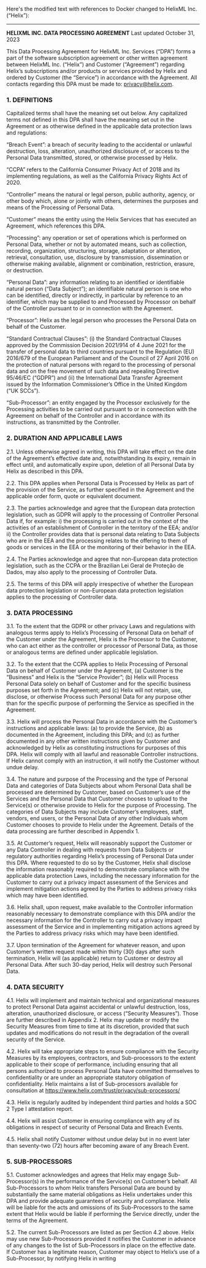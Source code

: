 Here's the modified text with references to Docker changed to HelixML Inc. (“Helix”):

---

**HELIXML INC. DATA PROCESSING AGREEMENT**
Last updated October 31, 2023

This Data Processing Agreement for HelixML Inc. Services (“DPA”) forms a part of the software subscription agreement or other written agreement between HelixML Inc. (“Helix”) and Customer (“Agreement”) regarding Helix’s subscriptions and/or products or services provided by Helix and ordered by Customer (the “Service”) in accordance with the Agreement. All contacts regarding this DPA must be made to: privacy@helix.com.

### 1. DEFINITIONS
Capitalized terms shall have the meaning set out below. Any capitalized terms not defined in this DPA shall have the meaning set out in the Agreement or as otherwise defined in the applicable data protection laws and regulations:

“Breach Event”: a breach of security leading to the accidental or unlawful destruction, loss, alteration, unauthorized disclosure of, or access to the Personal Data transmitted, stored, or otherwise processed by Helix.

“CCPA” refers to the California Consumer Privacy Act of 2018 and its implementing regulations, as well as the California Privacy Rights Act of 2020.

“Controller” means the natural or legal person, public authority, agency, or other body which, alone or jointly with others, determines the purposes and means of the Processing of Personal Data.

“Customer” means the entity using the Helix Services that has executed an Agreement, which references this DPA.

“Processing”: any operation or set of operations which is performed on Personal Data, whether or not by automated means, such as collection, recording, organization, structuring, storage, adaptation or alteration, retrieval, consultation, use, disclosure by transmission, dissemination or otherwise making available, alignment or combination, restriction, erasure, or destruction.

“Personal Data”: any information relating to an identified or identifiable natural person (“Data Subject”); an identifiable natural person is one who can be identified, directly or indirectly, in particular by reference to an identifier, which may be supplied to and Processed by Processor on behalf of the Controller pursuant to or in connection with the Agreement.

“Processor”: Helix as the legal person who processes the Personal Data on behalf of the Customer.

“Standard Contractual Clauses”: (i) the Standard Contractual Clauses approved by the Commission Decision 2021/914 of 4 June 2021 for the transfer of personal data to third countries pursuant to the Regulation (EU) 2016/679 of the European Parliament and of the Council of 27 April 2016 on the protection of natural persons with regard to the processing of personal data and on the free movement of such data and repealing Directive 95/46/EC (“GDPR”) and (ii) the International Data Transfer Agreement issued by the Information Commissioner’s Office in the United Kingdom (“UK SCCs”).

“Sub-Processor”: an entity engaged by the Processor exclusively for the Processing activities to be carried out pursuant to or in connection with the Agreement on behalf of the Controller and in accordance with its instructions, as transmitted by the Controller.

### 2. DURATION AND APPLICABLE LAWS
2.1. Unless otherwise agreed in writing, this DPA will take effect on the date of the Agreement’s effective date and, notwithstanding its expiry, remain in effect until, and automatically expire upon, deletion of all Personal Data by Helix as described in this DPA.

2.2. This DPA applies when Personal Data is Processed by Helix as part of the provision of the Service, as further specified in the Agreement and the applicable order form, quote or equivalent document.

2.3. The parties acknowledge and agree that the European data protection legislation, such as GDPR will apply to the processing of Controller Personal Data if, for example: i) the processing is carried out in the context of the activities of an establishment of Controller in the territory of the EEA; and/or ii) the Controller provides data that is personal data relating to Data Subjects who are in the EEA and the processing relates to the offering to them of goods or services in the EEA or the monitoring of their behavior in the EEA.

2.4. The Parties acknowledge and agree that non-European data protection legislation, such as the CCPA or the Brazilian Lei Geral de Proteção de Dados, may also apply to the processing of Controller Data.

2.5. The terms of this DPA will apply irrespective of whether the European data protection legislation or non-European data protection legislation applies to the processing of Controller data.

### 3. DATA PROCESSING
3.1. To the extent that the GDPR or other privacy Laws and regulations with analogous terms apply to Helix’s Processing of Personal Data on behalf of the Customer under the Agreement, Helix is the Processor to the Customer, who can act either as the controller or processor of Personal Data, as those or analogous terms are defined under applicable legislation.

3.2. To the extent that the CCPA applies to Helix Processing of Personal Data on behalf of Customer under the Agreement, (a) Customer is the “Business” and Helix is the “Service Provider”; (b) Helix will Process Personal Data solely on behalf of Customer and for the specific business purposes set forth in the Agreement; and (c) Helix will not retain, use, disclose, or otherwise Process such Personal Data for any purpose other than for the specific purpose of performing the Service as specified in the Agreement.

3.3. Helix will process the Personal Data in accordance with the Customer’s instructions and applicable laws: (a) to provide the Service, (b) as documented in the Agreement, including this DPA; and (c) as further documented in any other written instructions given by Customer and acknowledged by Helix as constituting instructions for purposes of this DPA. Helix will comply with all lawful and reasonable Controller instructions. If Helix cannot comply with an instruction, it will notify the Customer without undue delay.

3.4. The nature and purpose of the Processing and the type of Personal Data and categories of Data Subjects about whom Personal Data shall be processed are determined by Customer, based on Customer’s use of the Services and the Personal Data that Customer chooses to upload to the Service(s) or otherwise provide to Helix for the purpose of Processing. The categories of Data Subjects may include Customer’s employees, staff, vendors, end users, or the Personal Data of any other Individuals whom Customer chooses to provide to Helix under the Agreement. Details of the data processing are further described in Appendix 1.

3.5. At Customer’s request, Helix will reasonably support the Customer or any Data Controller in dealing with requests from Data Subjects or regulatory authorities regarding Helix’s processing of Personal Data under this DPA. Where requested to do so by the Customer, Helix shall disclose the information reasonably required to demonstrate compliance with the applicable data protection Laws, including the necessary information for the Customer to carry out a privacy impact assessment of the Services and implement mitigation actions agreed by the Parties to address privacy risks which may have been identified.

3.6. Helix shall, upon request, make available to the Controller information reasonably necessary to demonstrate compliance with this DPA and/or the necessary information for the Controller to carry out a privacy impact assessment of the Service and in implementing mitigation actions agreed by the Parties to address privacy risks which may have been identified.

3.7. Upon termination of the Agreement for whatever reason, and upon Customer’s written request made within thirty (30) days after such termination, Helix will (as applicable) return to Customer or destroy all Personal Data. After such 30-day period, Helix will destroy such Personal Data.

### 4. DATA SECURITY
4.1. Helix will implement and maintain technical and organizational measures to protect Personal Data against accidental or unlawful destruction, loss, alteration, unauthorized disclosure, or access (“Security Measures”). Those are further described in Appendix 2. Helix may update or modify the Security Measures from time to time at its discretion, provided that such updates and modifications do not result in the degradation of the overall security of the Service.

4.2. Helix will take appropriate steps to ensure compliance with the Security Measures by its employees, contractors, and Sub-processors to the extent applicable to their scope of performance, including ensuring that all persons authorized to process Personal Data have committed themselves to confidentiality or are under an appropriate statutory obligation of confidentiality. Helix maintains a list of Sub-processors available for consultation at https://www.helix.com/trust/privacy/sub-processors/

4.3. Helix is regularly audited by independent third parties and holds a SOC 2 Type I attestation report.

4.4. Helix will assist Customer in ensuring compliance with any of its obligations in respect of security of Personal Data and Breach Events.

4.5. Helix shall notify Customer without undue delay but in no event later than seventy-two (72) hours after becoming aware of any Breach Event.

### 5. SUB-PROCESSORS
5.1. Customer acknowledges and agrees that Helix may engage Sub-Processor(s) in the performance of the Service(s) on Customer’s behalf. All Sub-Processors to whom Helix transfers Personal Data are bound by substantially the same material obligations as Helix undertakes under this DPA and provide adequate guarantees of security and compliance. Helix will be liable for the acts and omissions of its Sub-Processors to the same extent that Helix would be liable if performing the Service directly, under the terms of the Agreement.

5.2. The current Sub-Processors are listed as per Section 4.2 above. Helix may use new Sub-Processors provided it notifies the Customer in advance of any changes to the list of Sub-Processors in place on the effective date. If Customer has a legitimate reason, Customer may object to Helix’s use of a Sub-Processor, by notifying Helix in writing